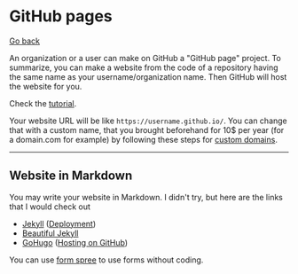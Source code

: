 # GitHub pages

[Go back](../index.md#advanced-github-concepts)

An organization or a user can make on GitHub a "GitHub page" project. To summarize, you can make a website from the code of a repository having the same name as your username/organization name. Then GitHub will host the website for you.

Check the [tutorial](https://pages.github.com/).

Your website URL will be like ``https://username.github.io/``. You can change that with a custom name, that you brought beforehand for 10$ per year (for a domain.com
for example) by following these steps for [custom domains](https://docs.github.com/en/pages/configuring-a-custom-domain-for-your-github-pages-site/about-custom-domains-and-github-pages).

<hr class="sl">

## Website in Markdown

You may write your website in Markdown. I didn't try, but here are the links that I would check out

* [Jekyll](https://jekyllrb.com/docs/) ([Deployment](https://jekyllrb.com/docs/deployment/automated/))
* [Beautiful Jekyll](https://beautifuljekyll.com/)
* [GoHugo](https://gohugo.io/) ([Hosting on GitHub](https://gohugo.io/hosting-and-deployment/hosting-on-github/))

You can use [form spree](https://formspree.io/) to use forms without coding.
